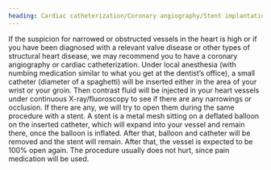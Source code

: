 ```yaml
---
heading: Cardiac catheterization/Coronary angiography/Stent implantation
---
```


If the suspicion for narrowed or obstructed vessels in the heart is high or if you have been diagnosed with a relevant 
valve disease or other types of structural heart disease, we may recommend you to have a coronary angiography or 
cardiac catheterization.
Under local anesthesia (with numbing medication similar to what you get at the dentist’s office), a small catheter 
(diameter of a spaghetti) will be inserted either in the area of your wrist or your groin.
Then contrast fluid will be injected in your heart vessels under continuous X-ray/fluoroscopy to see if there are any 
narrowings or occlusion.
If there are any, we will try to open them during the same procedure with a stent.
A stent is a metal mesh sitting on a deflated balloon on the inserted catheter, which will expand into your vessel and 
remain there, once the balloon is inflated.
After that, balloon and catheter will be removed and the stent will remain.
After that, the vessel is expected to be 100% open again.
The procedure usually does not hurt, since pain medication will be used.